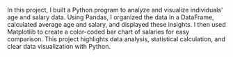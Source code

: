 In this project, I built a Python program to analyze and visualize individuals' age and salary data. 
Using Pandas, I organized the data in a DataFrame, calculated average age and salary, and displayed these insights. 
I then used Matplotlib to create a color-coded bar chart of salaries for easy comparison. 
This project highlights data analysis, statistical calculation, and clear data visualization with Python.
